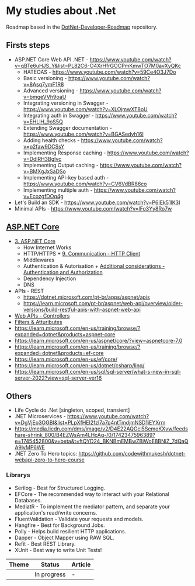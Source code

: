 # My studies about .Net

Roadmap based in the [DotNet-Developer-Roadmap](https://github.com/milanm/DotNet-Developer-Roadmap) repository.

## Firsts steps

- ASP.NET Core Web API .NET - https://www.youtube.com/watch?v=qBTe6uHJS_Y&list=PL82C6-O4XrHfrGOCPmKmwTO7M0avXyQKc
  - HATEOAS - https://www.youtube.com/watch?v=59Ce4O3J7Do
  - Basic versioning - https://www.youtube.com/watch?v=8Asq7ymF1R8
  - Advanced versioning - https://www.youtube.com/watch?v=bmgeVVh9oaU
  - Integrating versioning in Swagger - https://www.youtube.com/watch?v=XLOjmwXT8oU
  - Integrating auth in Swagger - https://www.youtube.com/watch?v=EHLlH_9oS5Q
  - Extending Swagger documentation - https://www.youtube.com/watch?v=BGASedyh16I
  - Adding health checks - https://www.youtube.com/watch?v=p2faw9DCSsY
  - Implementing Response caching - https://www.youtube.com/watch?v=DdlRH3BgIvc
  - Implementing Output caching - https://www.youtube.com/watch?v=BMXgJxSaDSo
  - Implementing API-key based auth - https://www.youtube.com/watch?v=CV6VdBR86co
  - Implementing multiple auth - https://www.youtube.com/watch?v=EcozgfDOq4g
- Let's Build an SDK - https://www.youtube.com/watch?v=P6IEk51lK3I
- Minimal APIs - https://www.youtube.com/watch?v=lFo3Yy8Ro7w


## [ASP.NET Core](https://github.com/milanm/DotNet-Developer-Roadmap?tab=readme-ov-file#3-aspnet-core)

- [3. ASP.NET Core](https://github.com/milanm/DotNet-Developer-Roadmap?tab=readme-ov-file#3-aspnet-core)
  - How Internet Works
  - HTTP/HTTPS + [9. Communication - HTTP Client](https://learn.microsoft.com/en-us/dotnet/api/system.net.http.httpclient?view=net-8.0)
  - Middlewares
  - Authentication & Autorisation + [Additional considerations - Authentication and Authorization](https://learn.microsoft.com/en-us/aspnet/web-api/overview/security/authentication-and-authorization-in-aspnet-web-api)
  - Dependency Injection
  - DNS
- APIs - REST
  - https://dotnet.microsoft.com/pt-br/apps/aspnet/apis
  - https://learn.microsoft.com/pt-br/aspnet/web-api/overview/older-versions/build-restful-apis-with-aspnet-web-api
- [Web APIs - Controllers](https://learn.microsoft.com/pt-br/training/modules/build-web-api-aspnet-core/)
- [Filters & Attuributes](https://learn.microsoft.com/en-us/aspnet/core/mvc/controllers/filters?view=aspnetcore-9.0)
- https://learn.microsoft.com/en-us/training/browse/?expanded=dotnet&products=aspnet-core
- https://learn.microsoft.com/en-us/aspnet/core/?view=aspnetcore-7.0
- https://learn.microsoft.com/en-us/training/browse/?expanded=dotnet&products=ef-core
- https://learn.microsoft.com/en-us/ef/core/
- https://learn.microsoft.com/en-us/dotnet/csharp/linq/
- https://learn.microsoft.com/en-us/sql/sql-server/what-s-new-in-sql-server-2022?view=sql-server-ver16

## Others

- Life Cycle do .Net [singleton, scoped, transient]
- .NET Microservices - https://www.youtube.com/watch?v=DgVjEo3OGBI&list=PLpXfHEl2fzl7a7p4ntTmdjmNSD1iEYXrm
- https://media.licdn.com/dms/image/v2/D4E22AQGcl5SemoKXvw/feedshare-shrink_800/B4EZWsAm4LHcAg-/0/1742347596389?e=1745452800&v=beta&t=ftQYD24_BKNBmEMBwZBiWoE8BNiZ_7dQaQA9lyMP6WE
- .NET Zero To Hero topics: https://github.com/codewithmukesh/dotnet-webapi-zero-to-hero-course

### Librarys

- Serilog - Best for Structured Logging.
- EFCore - The recommended way to interact with your Relational Databases.
- MediatR - To implement the mediator pattern, and separate your application's read/write concerns.
- FluentValidation - Validate your requests and models.
- Hangfire - Best for Background Jobs.
- Polly - Helps build resilient HTTP applications.
- Dapper - Object Mapper using RAW SQL.
- Refit - Best REST Library.
- XUnit - Best way to write Unit Tests!

| Theme          | Status           | Article        |
|----------------|----------------|----------------|
|  | In progress         | -              |

